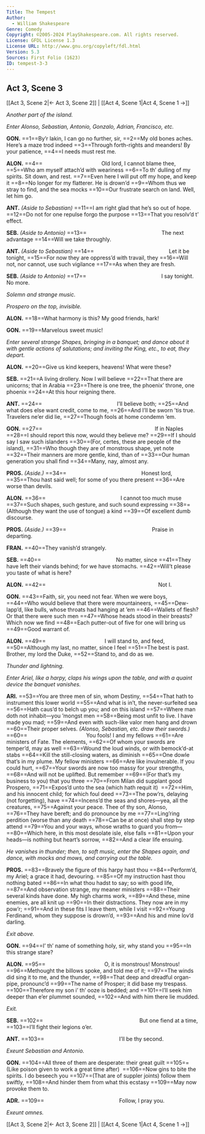 ```yaml
---
Title: The Tempest
Author: 
  - William Shakespeare
Genre: Comedy
Copyright: ©2005-2024 PlayShakespeare.com. All rights reserved.
License: GFDL License 1.3
License URL: http://www.gnu.org/copyleft/fdl.html
Version: 5.3
Sources: First Folio (1623)
ID: tempest-3-3
---
```


## Act 3, Scene 3
[[Act 3, Scene 2|← Act 3, Scene 2]] | [[Act 4, Scene 1|Act 4, Scene 1 →]]

*Another part of the island.*

*Enter Alonso, Sebastian, Antonio, Gonzalo, Adrian, Francisco, etc.*

**GON.**
==1==By’r lakin, I can go no further, sir,
==2==My old bones aches. Here’s a maze trod indeed
==3==Through forth-rights and meanders! By your patience,
==4==I needs must rest me.

**ALON.**
==4==           Old lord, I cannot blame thee,
==5==Who am myself attach’d with weariness
==6==To th’ dulling of my spirits. Sit down, and rest.
==7==Even here I will put off my hope, and keep it
==8==No longer for my flatterer. He is drown’d
==9==Whom thus we stray to find, and the sea mocks
==10==Our frustrate search on land. Well, let him go.

**ANT.**
*(Aside to Sebastian)*
==11==I am right glad that he’s so out of hope.
==12==Do not for one repulse forgo the purpose
==13==That you resolv’d t’ effect.

**SEB.**
*(Aside to Antonio)*
==13==              The next advantage
==14==Will we take throughly.

**ANT.**
*(Aside to Sebastian)*
==14==              Let it be tonight,
==15==For now they are oppress’d with travail, they
==16==Will not, nor cannot, use such vigilance
==17==As when they are fresh.

**SEB.**
*(Aside to Antonio)*
==17==              I say tonight. No more.

*Solemn and strange music.*

*Prospero on the top, invisible.*

**ALON.**
==18==What harmony is this? My good friends, hark!

**GON.**
==19==Marvelous sweet music!

*Enter several strange Shapes, bringing in a banquet; and dance about it with gentle actions of salutations; and inviting the King, etc., to eat, they depart.*

**ALON.**
==20==Give us kind keepers, heavens! What were these?

**SEB.**
==21==A living drollery. Now I will believe
==22==That there are unicorns; that in Arabia
==23==There is one tree, the phoenix’ throne, one phoenix
==24==At this hour reigning there.

**ANT.**
==24==              I’ll believe both;
==25==And what does else want credit, come to me,
==26==And I’ll be sworn ’tis true. Travelers ne’er did lie,
==27==Though fools at home condemn ’em.

**GON.**
==27==                     If in Naples
==28==I should report this now, would they believe me?
==29==If I should say I saw such islanders
==30==(For, certes, these are people of the island),
==31==Who though they are of monstrous shape, yet note
==32==Their manners are more gentle, kind, than of
==33==Our human generation you shall find
==34==Many, nay, almost any.

**PROS.**
*(Aside.)*
==34==              Honest lord,
==35==Thou hast said well; for some of you there present
==36==Are worse than devils.

**ALON.**
==36==              I cannot too much muse
==37==Such shapes, such gesture, and such sound expressing
==38==(Although they want the use of tongue) a kind
==39==Of excellent dumb discourse.

**PROS.**
*(Aside.)*
==39==                Praise in departing.

**FRAN.**
==40==They vanish’d strangely.

**SEB.**
==40==              No matter, since
==41==They have left their viands behind; for we have stomachs.
==42==Will’t please you taste of what is here?

**ALON.**
==42==                     Not I.

**GON.**
==43==Faith, sir, you need not fear. When we were boys,
==44==Who would believe that there were mountaineers,
==45==Dew-lapp’d, like bulls, whose throats had hanging at ’em
==46==Wallets of flesh? Or that there were such men
==47==Whose heads stood in their breasts? Which now we find
==48==Each putter-out of five for one will bring us
==49==Good warrant of.

**ALON.**
==49==           I will stand to, and feed,
==50==Although my last, no matter, since I feel
==51==The best is past. Brother, my lord the Duke,
==52==Stand to, and do as we.

*Thunder and lightning.*

*Enter Ariel, like a harpy, claps his wings upon the table, and with a quaint device the banquet vanishes.*

**ARI.**
==53==You are three men of sin, whom Destiny,
==54==That hath to instrument this lower world
==55==And what is in’t, the never-surfeited sea
==56==Hath caus’d to belch up you; and on this island
==57==Where man doth not inhabit—you ’mongst men
==58==Being most unfit to live. I have made you mad;
==59==And even with such-like valor men hang and drown
==60==Their proper selves.
*(Alonso, Sebastian, etc. draw their swords.)*
==60==           You fools! I and my fellows
==61==Are ministers of Fate. The elements,
==62==Of whom your swords are temper’d, may as well
==63==Wound the loud winds, or with bemock’d-at stabs
==64==Kill the still-closing waters, as diminish
==65==One dowle that’s in my plume. My fellow ministers
==66==Are like invulnerable. If you could hurt,
==67==Your swords are now too massy for your strengths,
==68==And will not be uplifted. But remember
==69==(For that’s my business to you) that you three
==70==From Milan did supplant good Prospero,
==71==Expos’d unto the sea (which hath requit it) 
==72==Him, and his innocent child; for which foul deed
==73==The pow’rs, delaying (not forgetting), have
==74==Incens’d the seas and shores—yea, all the creatures,
==75==Against your peace. Thee of thy son, Alonso,
==76==They have bereft; and do pronounce by me
==77==Ling’ring perdition (worse than any death
==78==Can be at once) shall step by step attend
==79==You and your ways, whose wraths to guard you from⁠—
==80==Which here, in this most desolate isle, else falls
==81==Upon your heads—is nothing but heart’s sorrow,
==82==And a clear life ensuing.

*He vanishes in thunder; then, to soft music, enter the Shapes again, and dance, with mocks and mows, and carrying out the table.*

**PROS.**
==83==Bravely the figure of this harpy hast thou
==84==Perform’d, my Ariel; a grace it had, devouring.
==85==Of my instruction hast thou nothing bated
==86==In what thou hadst to say; so with good life,
==87==And observation strange, my meaner ministers
==88==Their several kinds have done. My high charms work,
==89==And these, mine enemies, are all knit up
==90==In their distractions. They now are in my pow’r;
==91==And in these fits I leave them, while I visit
==92==Young Ferdinand, whom they suppose is drown’d,
==93==And his and mine lov’d darling.

*Exit above.*

**GON.**
==94==I’ th’ name of something holy, sir, why stand you
==95==In this strange stare?

**ALON.**
==95==           O, it is monstrous! Monstrous!
==96==Methought the billows spoke, and told me of it;
==97==The winds did sing it to me, and the thunder,
==98==That deep and dreadful organ-pipe, pronounc’d
==99==The name of Prosper; it did base my trespass.
==100==Therefore my son i’ th’ ooze is bedded; and
==101==I’ll seek him deeper than e’er plummet sounded,
==102==And with him there lie mudded.

*Exit.*

**SEB.**
==102==                  But one fiend at a time,
==103==I’ll fight their legions o’er.

**ANT.**
==103==              I’ll be thy second.

*Exeunt Sebastian and Antonio.*

**GON.**
==104==All three of them are desperate: their great guilt
==105==(Like poison given to work a great time after) 
==106==Now gins to bite the spirits. I do beseech you
==107==(That are of suppler joints) follow them swiftly,
==108==And hinder them from what this ecstasy
==109==May now provoke them to.

**ADR.**
==109==              Follow, I pray you.

*Exeunt omnes.*

[[Act 3, Scene 2|← Act 3, Scene 2]] | [[Act 4, Scene 1|Act 4, Scene 1 →]]